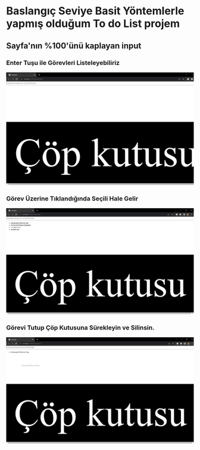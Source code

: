 # Baslangıç Seviye Basit Yöntemlerle yapmış olduğum To do List projem

## Sayfa'nın %100'ünü kaplayan input

### Enter Tuşu ile Görevleri Listeleyebiliriz

![1](img/a.png)

### Görev Üzerine Tıklandığında Seçili Hale Gelir

![](img/b.png)

### Görevi Tutup Çöp Kutusuna Sürekleyin ve Silinsin.

![](img/c.png)
